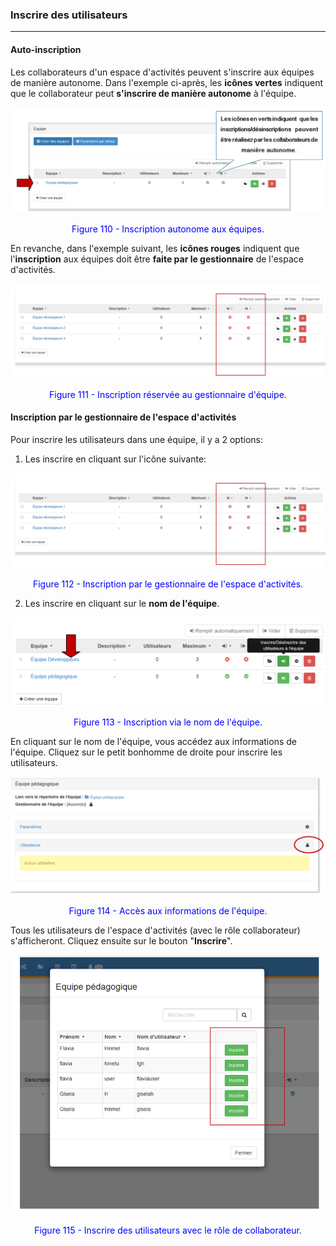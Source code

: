 ### Inscrire des utilisateurs

---

#### Auto-inscription

Les collaborateurs d'un espace d'activités peuvent s'inscrire aux équipes de manière autonome.
Dans l'exemple ci-après, les **icônes vertes** indiquent que le collaborateur peut **s'inscrire de manière autonome** à l'équipe.

![](images/fig110.png)

<p style="text-align: center; color: blue">Figure 110 - Inscription autonome aux équipes.</p>

En revanche, dans l'exemple suivant, les **icônes rouges** indiquent que l'**inscription** aux équipes doit être **faite par le gestionnaire** de l'espace d'activités.

![](images/fig111.png)

<p style="text-align: center; color: blue">Figure 111 - Inscription réservée au gestionnaire d'équipe.</p>

#### Inscription par le gestionnaire de l'espace d'activités

Pour inscrire les utilisateurs dans une équipe, il y a 2 options:

   1. Les inscrire en cliquant sur l'icône suivante:
   
![](images/fig112.png)

<p style="text-align: center; color: blue">Figure 112 - Inscription par le gestionnaire de l'espace d'activités.</p>
  
   2. Les inscrire en cliquant sur le **nom de l'équipe**.

![](images/fig113.png)

<p style="text-align: center; color: blue">Figure 113 - Inscription via le nom de l'équipe.</p>

En cliquant sur le nom de l'équipe, vous accédez aux informations de l'équipe. Cliquez sur le petit bonhomme de droite pour inscrire les utilisateurs.

![](images/fig114.png)

<p style="text-align: center; color: blue">Figure 114 - Accès aux informations de l'équipe.</p>

Tous les utilisateurs de l'espace d'activités (avec le rôle collaborateur) s'afficheront. Cliquez ensuite sur le bouton "**Inscrire**".

![](images/fig115.png)

<p style="text-align: center; color: blue">Figure 115 - Inscrire des utilisateurs avec le rôle de collaborateur.</p>

